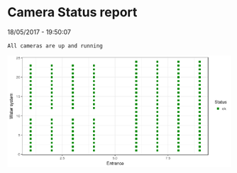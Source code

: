 Camera Status report
================
18/05/2017 - 19:50:07

    All cameras are up and running

![](camreport_files/figure-markdown_github/unnamed-chunk-2-1.png)
